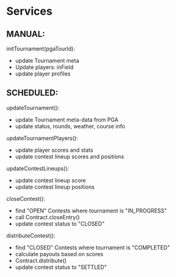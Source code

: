 # Services

## MANUAL:

initTournament(pgaTourId):

- update Tournament meta
- Update players: inField
- update player profiles

## SCHEDULED:

updateTournament():

- update Tournament meta-data from PGA
- update status, rounds, weather, course info

updateTournamentPlayers():

- update player scores and stats
- update contest lineup scores and positions

updateContestLineups():

- update contest lineup score
- update contest lineup positions

closeContest():

- find "OPEN" Contests where tournament is "IN_PROGRESS"
- call Contract.closeEntry()
- update contest status to "CLOSED"

distributeContest():

- find "CLOSED" Contests where tournament is "COMPLETED"
- calculate payouts based on scores
- Contract.distribute()
- update contest status to "SETTLED"
